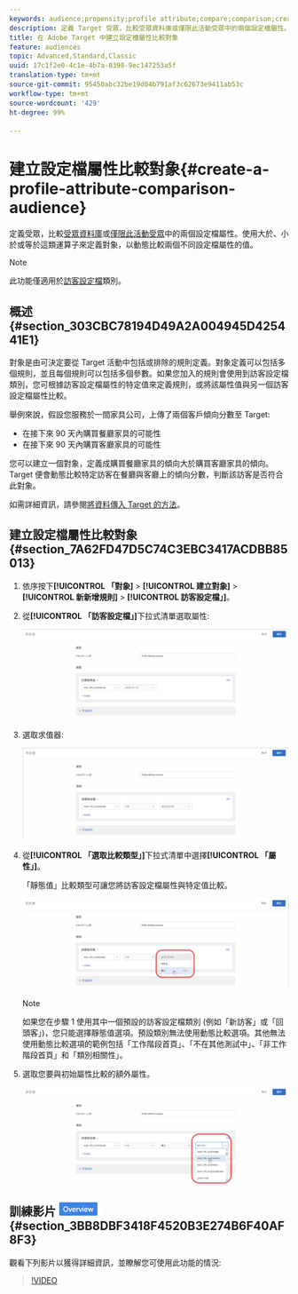 ```yaml
---
keywords: audience;propensity;profile attribute;compare;comparison;create audience;creating audience
description: 定義 Target 受眾，比較受眾資料庫或僅限此活動受眾中的兩個設定檔屬性。使用大於、小於或等於這類運算子來定義對象，以動態比較兩個不同設定檔屬性的值。
title: 在 Adobe Target 中建立設定檔屬性比較對象
feature: audiences
topic: Advanced,Standard,Classic
uuid: 17c1f2e0-4c1e-4b7a-8398-9ec147253a5f
translation-type: tm+mt
source-git-commit: 95450abc32be19d04b791af3c62673e9411ab53c
workflow-type: tm+mt
source-wordcount: '429'
ht-degree: 99%

---
```



# 建立設定檔屬性比較對象{#create-a-profile-attribute-comparison-audience}

定義受眾，比較[受眾資料庫](/help/c-target/c-audiences/audiences.md)或[僅限此活動受眾](/help/c-target/creating-activity-only-audience.md)中的兩個設定檔屬性。使用大於、小於或等於這類運算子來定義對象，以動態比較兩個不同設定檔屬性的值。

>[!NOTE]
>
>此功能僅適用於[訪客設定檔](/help/c-target/c-audiences/c-target-rules/visitor-profile.md#concept_E972690B9A4C4372A34229FA37EDA38E)類別。

## 概述 {#section_303CBC78194D49A2A004945D425441E1}

對象是由可決定要從 Target 活動中包括或排除的規則定義。對象定義可以包括多個規則，並且每個規則可以包括多個參數。如果您加入的規則會使用到訪客設定檔類別，您可根據訪客設定檔屬性的特定值來定義規則，或將該屬性值與另一個訪客設定檔屬性比較。

舉例來說，假設您服務於一間家具公司，上傳了兩個客戶傾向分數至 Target:

* 在接下來 90 天內購買餐廳家具的可能性
* 在接下來 90 天內購買客廳家具的可能性

您可以建立一個對象，定義成購買餐廳家具的傾向大於購買客廳家具的傾向。Target 便會動態比較特定訪客在餐廳與客廳上的傾向分數，判斷該訪客是否符合此對象。

如需詳細資訊，請參閱[將資料傳入 Target 的方法](/help/c-implementing-target/c-considerations-before-you-implement-target/c-methods-to-get-data-into-target/methods-to-get-data-into-target.md#concept_0069C0EFB56C4700BB33F2F35C2B9B17)。

## 建立設定檔屬性比較對象 {#section_7A62FD47D5C74C3EBC3417ACDBB85013}

1. 依序按下&#x200B;**[!UICONTROL 「對象]** > **[!UICONTROL 建立對象]** > **[!UICONTROL 新新增規則]** > **[!UICONTROL 訪客設定檔」]**。
1. 從&#x200B;**[!UICONTROL 「訪客設定檔」]**&#x200B;下拉式清單選取屬性:

   ![傾向分數 1](assets/propensity_score_1.png)

1. 選取求值器:

   ![傾向分數 2](assets/propensity_score_2.png)

1. 從&#x200B;**[!UICONTROL 「選取比較類型」]**&#x200B;下拉式清單中選擇&#x200B;**[!UICONTROL 「屬性」]**。

   「靜態值」比較類型可讓您將訪客設定檔屬性與特定值比較。

   ![傾向分數 3](assets/propensity_score_3.png)

   >[!NOTE]
   >
   >如果您在步驟 1 使用其中一個預設的訪客設定檔類別 (例如「新訪客」或「回頭客」)，您只能選擇靜態值選項。預設類別無法使用動態比較選項。其他無法使用動態比較選項的範例包括「工作階段首頁」、「不在其他測試中」、「非工作階段首頁」和「類別相關性」。

1. 選取您要與初始屬性比較的額外屬性。

   ![](assets/propensity_score_4.png)

## 訓練影片 ![概觀徽章](/help/assets/overview.png) {#section_3BB8DBF3418F4520B3E274B6F40AF8F3}

觀看下列影片以獲得詳細資訊，並瞭解您可使用此功能的情況:

>[!VIDEO](https://video.tv.adobe.com/v/23218/)
